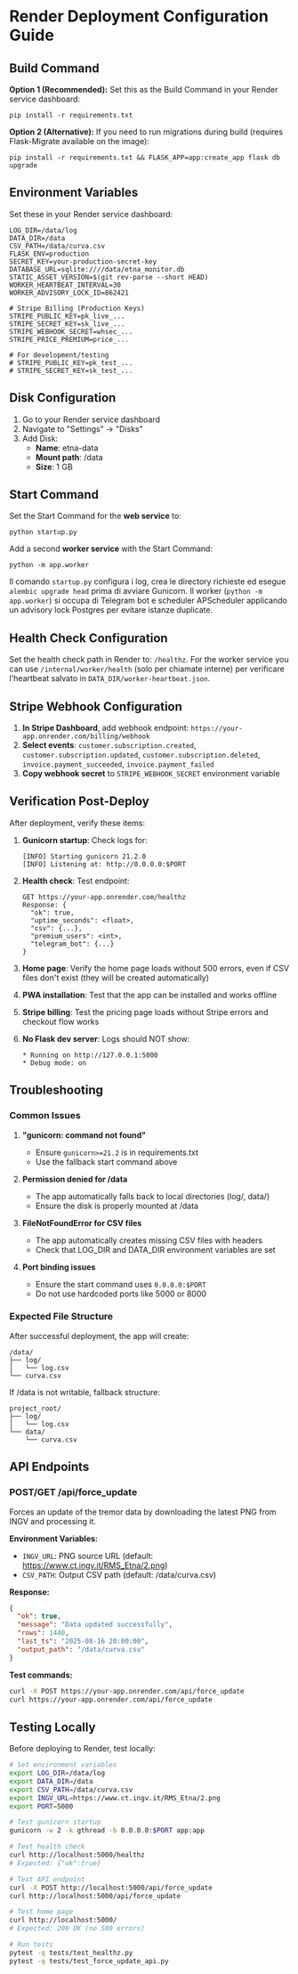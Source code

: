 # Render Deployment Configuration Guide

## Build Command

**Option 1 (Recommended):** Set this as the Build Command in your Render service dashboard:

```
pip install -r requirements.txt
```

**Option 2 (Alternative):** If you need to run migrations during build (requires Flask-Migrate available on the image):

```
pip install -r requirements.txt && FLASK_APP=app:create_app flask db upgrade
```

## Environment Variables

Set these in your Render service dashboard:

```
LOG_DIR=/data/log
DATA_DIR=/data
CSV_PATH=/data/curva.csv
FLASK_ENV=production
SECRET_KEY=your-production-secret-key
DATABASE_URL=sqlite:////data/etna_monitor.db
STATIC_ASSET_VERSION=$(git rev-parse --short HEAD)
WORKER_HEARTBEAT_INTERVAL=30
WORKER_ADVISORY_LOCK_ID=862421

# Stripe Billing (Production Keys)
STRIPE_PUBLIC_KEY=pk_live_...
STRIPE_SECRET_KEY=sk_live_...
STRIPE_WEBHOOK_SECRET=whsec_...
STRIPE_PRICE_PREMIUM=price_...

# For development/testing
# STRIPE_PUBLIC_KEY=pk_test_...
# STRIPE_SECRET_KEY=sk_test_...
```

## Disk Configuration

1. Go to your Render service dashboard
2. Navigate to "Settings" → "Disks"
3. Add Disk:
   - **Name**: etna-data
   - **Mount path**: /data
   - **Size**: 1 GB

## Start Command

Set the Start Command for the **web service** to:
```
python startup.py
```

Add a second **worker service** with the Start Command:
```
python -m app.worker
```

Il comando `startup.py` configura i log, crea le directory richieste ed esegue `alembic upgrade head` prima di avviare Gunicorn. Il worker (`python -m app.worker`) si occupa di Telegram bot e scheduler APScheduler applicando un advisory lock Postgres per evitare istanze duplicate.

## Health Check Configuration

Set the health check path in Render to: `/healthz`. For the worker service you can use `/internal/worker/health` (solo per chiamate interne) per verificare l'heartbeat salvato in `DATA_DIR/worker-heartbeat.json`.

## Stripe Webhook Configuration

1. **In Stripe Dashboard**, add webhook endpoint: `https://your-app.onrender.com/billing/webhook`
2. **Select events**: `customer.subscription.created`, `customer.subscription.updated`, `customer.subscription.deleted`, `invoice.payment_succeeded`, `invoice.payment_failed`
3. **Copy webhook secret** to `STRIPE_WEBHOOK_SECRET` environment variable

## Verification Post-Deploy

After deployment, verify these items:

1. **Gunicorn startup**: Check logs for:
   ```
   [INFO] Starting gunicorn 21.2.0
   [INFO] Listening at: http://0.0.0.0:$PORT
   ```

2. **Health check**: Test endpoint:
   ```
   GET https://your-app.onrender.com/healthz
   Response: {
     "ok": true,
     "uptime_seconds": <float>,
     "csv": {...},
     "premium_users": <int>,
     "telegram_bot": {...}
   }
   ```

3. **Home page**: Verify the home page loads without 500 errors, even if CSV files don't exist (they will be created automatically)

4. **PWA installation**: Test that the app can be installed and works offline

5. **Stripe billing**: Test the pricing page loads without Stripe errors and checkout flow works

6. **No Flask dev server**: Logs should NOT show:
   ```
   * Running on http://127.0.0.1:5000
   * Debug mode: on
   ```

## Troubleshooting

### Common Issues

1. **"gunicorn: command not found"**
   - Ensure `gunicorn>=21.2` is in requirements.txt
   - Use the fallback start command above

2. **Permission denied for /data**
   - The app automatically falls back to local directories (log/, data/)
   - Ensure the disk is properly mounted at /data

3. **FileNotFoundError for CSV files**
   - The app automatically creates missing CSV files with headers
   - Check that LOG_DIR and DATA_DIR environment variables are set

4. **Port binding issues**
   - Ensure the start command uses `0.0.0.0:$PORT`
   - Do not use hardcoded ports like 5000 or 8000

### Expected File Structure

After successful deployment, the app will create:
```
/data/
├── log/
│   └── log.csv
└── curva.csv
```

If /data is not writable, fallback structure:
```
project_root/
├── log/
│   └── log.csv
└── data/
    └── curva.csv
```

## API Endpoints

### POST/GET /api/force_update

Forces an update of the tremor data by downloading the latest PNG from INGV and processing it.

**Environment Variables:**
- `INGV_URL`: PNG source URL (default: https://www.ct.ingv.it/RMS_Etna/2.png)
- `CSV_PATH`: Output CSV path (default: /data/curva.csv)

**Response:**
```json
{
  "ok": true,
  "message": "Data updated successfully",
  "rows": 1440,
  "last_ts": "2025-08-16 20:00:00",
  "output_path": "/data/curva.csv"
}
```

**Test commands:**
```bash
curl -X POST https://your-app.onrender.com/api/force_update
curl https://your-app.onrender.com/api/force_update
```

## Testing Locally

Before deploying to Render, test locally:

```bash
# Set environment variables
export LOG_DIR=/data/log
export DATA_DIR=/data
export CSV_PATH=/data/curva.csv
export INGV_URL=https://www.ct.ingv.it/RMS_Etna/2.png
export PORT=5000

# Test gunicorn startup
gunicorn -w 2 -k gthread -b 0.0.0.0:$PORT app:app

# Test health check
curl http://localhost:5000/healthz
# Expected: {"ok":true}

# Test API endpoint
curl -X POST http://localhost:5000/api/force_update
curl http://localhost:5000/api/force_update

# Test home page
curl http://localhost:5000/
# Expected: 200 OK (no 500 errors)

# Run tests
pytest -q tests/test_healthz.py
pytest -q tests/test_force_update_api.py
```

